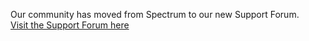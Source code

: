 Our community has moved from Spectrum to our new Support Forum.<br> 
[Visit the Support Forum here](https://forum.figma.com)
